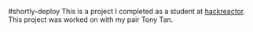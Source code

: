 #shortly-deploy
This is a project I completed as a student at [hackreactor](http://hackreactor.com). This project was worked on with my pair Tony Tan.
